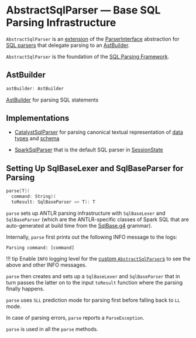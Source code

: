 # AbstractSqlParser &mdash; Base SQL Parsing Infrastructure

`AbstractSqlParser` is an [extension](#contract) of the [ParserInterface](ParserInterface.md) abstraction for [SQL parsers](#implementations) that delegate parsing to an [AstBuilder](#astBuilder).

`AbstractSqlParser` is the foundation of the [SQL Parsing Framework](index.md).

## AstBuilder

```scala
astBuilder: AstBuilder
```

[AstBuilder](AstBuilder.md) for parsing SQL statements

## Implementations

* [CatalystSqlParser](CatalystSqlParser.md) for parsing canonical textual representation of [data types](../spark-sql-DataType.md) and [schema](../spark-sql-StructType.md)

* [SparkSqlParser](SparkSqlParser.md) that is the default SQL parser in [SessionState](../SessionState.md#sqlParser)

## Setting Up SqlBaseLexer and SqlBaseParser for Parsing

```scala
parse[T](
  command: String)(
  toResult: SqlBaseParser => T): T
```

`parse` sets up ANTLR parsing infrastructure with `SqlBaseLexer` and `SqlBaseParser` (which are the ANTLR-specific classes of Spark SQL that are auto-generated at build time from the [SqlBase.g4](AstBuilder.md#grammar) grammar).

Internally, `parse` first prints out the following INFO message to the logs:

```text
Parsing command: [command]
```

!!! tip
    Enable `INFO` logging level for the [custom `AbstractSqlParser`s](#implementations) to see the above and other INFO messages.

`parse` then creates and sets up a `SqlBaseLexer` and `SqlBaseParser` that in turn passes the latter on to the input `toResult` function where the parsing finally happens.

`parse` uses `SLL` prediction mode for parsing first before falling back to `LL` mode.

In case of parsing errors, `parse` reports a `ParseException`.

`parse` is used in all the `parse` methods.

